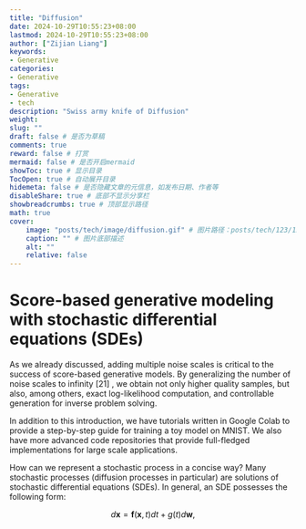 ```yaml
---
title: "Diffusion"
date: 2024-10-29T10:55:23+08:00
lastmod: 2024-10-29T10:55:23+08:00
author: ["Zijian Liang"]
keywords: 
- Generative
categories: 
- Generative
tags: 
- Generative
- tech
description: "Swiss army knife of Diffusion"
weight:
slug: ""
draft: false # 是否为草稿
comments: true
reward: false # 打赏
mermaid: false # 是否开启mermaid
showToc: true # 显示目录
TocOpen: true # 自动展开目录
hidemeta: false # 是否隐藏文章的元信息，如发布日期、作者等
disableShare: true # 底部不显示分享栏
showbreadcrumbs: true # 顶部显示路径
math: true
cover:
    image: "posts/tech/image/diffusion.gif" # 图片路径：posts/tech/123/123.png
    caption: "" # 图片底部描述
    alt: ""
    relative: false
---
```


# Score-based generative modeling with stochastic differential equations (SDEs)

As we already discussed, adding multiple noise scales is critical to the success of score-based generative models. By generalizing the number of noise scales to infinity 
[21]
, we obtain not only higher quality samples, but also, among others, exact log-likelihood computation, and controllable generation for inverse problem solving.

In addition to this introduction, we have tutorials written in Google Colab to provide a step-by-step guide for training a toy model on MNIST. We also have more advanced code repositories that provide full-fledged implementations for large scale applications.

How can we represent a stochastic process in a concise way? Many stochastic processes (diffusion processes in particular) are solutions of stochastic differential equations (SDEs). In general, an SDE possesses the following form:

$$
d\mathbf{x} = \mathbf{f}(\mathbf{x}, t) dt + g(t) d\mathbf{w},
$$